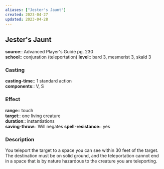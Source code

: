 ```yaml
---
aliases: ["Jester's Jaunt"]
created: 2023-04-27
updated: 2023-04-28
---
```


## Jester's Jaunt

**source**:: Advanced Player's Guide pg. 230  
**school**:: conjuration (teleportation)
**level**:: bard 3, mesmerist 3, skald 3

### Casting

**casting-time**:: 1 standard action  
**components**:: V, S

### Effect

**range**:: touch  
**target**:: one living creature  
**duration**:: instantiations  
**saving-throw**:: Will negates
**spell-resistance**:: yes

### Description

You teleport the target to a space you can see within 30 feet of the target. The destination must be on solid ground, and the teleportation cannot end in a space that is by nature hazardous to the creature you are teleporting.
